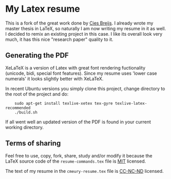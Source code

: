 # My Latex resume

This is a fork of the great work done by [Cies Breijs](https://github.com/cies/resume). I already wrote my master thesis in LaTeX, so naturally I am now writing my resume in it as well. I decided to remix an existing project in this case. I like its overall look very much, it has this nice "research paper" quality to it.

## Generating the PDF

XeLaTeX is a version of Latex with great font rendering fuctionality (unicode, bidi,
special font features).  Since my resume uses 'lower case numerals' it
looks slightly better with XeLaTeX.

In recent Ubuntu versions you simply clone this project, change
directory to the root of the project and do:

        sudo apt-get install texlive-xetex tex-gyre texlive-latex-recommended
        ./build.sh

If all went well an updated version of the PDF is found in your current working directory.

## Terms of sharing

Feel free to use, copy, fork, share, study and/or modify it because the LaTeX source code of the `resume-commands.tex` file is [MIT](http://en.wikipedia.org/wiki/MIT_License) licensed.

The text of my resume in the `cmeury-resume.tex` file is [CC-NC-ND](http://creativecommons.org/licenses/by-nc-nd/3.0/) licensed.
